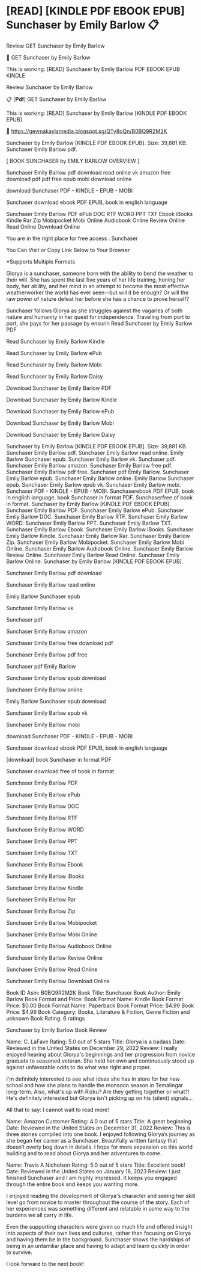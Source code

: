 # [READ] [KINDLE PDF EBOOK EPUB] Sunchaser by Emily Barlow 📋
Review GET Sunchaser by Emily Barlow

📧 GET Sunchaser by Emily Barlow

This is working: [READ] Sunchaser by Emily Barlow PDF EBOOK EPUB KINDLE


Review Sunchaser by Emily Barlow

📋 [𝐏𝐝𝐟] GET Sunchaser by Emily Barlow

This is working: [READ] Sunchaser by Emily Barlow [KINDLE PDF EBOOK EPUB]



📌 https://gevmakaylamedia.blogspot.sg/QTy8oQn/B0BQ9R2M2K



Sunchaser by Emily Barlow [KINDLE PDF EBOOK EPUB]. Size: 39,881 KB. Sunchaser Emily Barlow pdf.

[ BOOK SUNCHASER by EMILY BARLOW OVERVIEW ]

Sunchaser Emily Barlow pdf download read online vk amazon free download pdf pdf free epub mobi download online

download Sunchaser PDF - KINDLE - EPUB - MOBI

Sunchaser download ebook PDF EPUB, book in english language

Sunchaser Emily Barlow PDF ePub DOC RTF WORD PPT TXT Ebook iBooks Kindle Rar Zip Mobipocket Mobi Online Audiobook Online Review Online Read Online Download Online

You are in the right place for free access : Sunchaser

You Can Visit or Copy Link Below to Your Browser

*Supports Multiple Formats

Glorya is a sunchaser, someone born with the ability to bend the weather to their will. She has spent the last five years of her life training, honing her body, her ability, and her mind in an attempt to become the most effective weatherworker the world has ever seen--but will it be enough? Or will the raw power of nature defeat her before she has a chance to prove herself?

Sunchaser follows Glorya as she struggles against the vagaries of both nature and humanity in her quest for independence. Traveling from port to port, she pays for her passage by ensurin
Read Sunchaser by Emily Barlow PDF

Read Sunchaser by Emily Barlow Kindle

Read Sunchaser by Emily Barlow ePub

Read Sunchaser by Emily Barlow Mobi

Read Sunchaser by Emily Barlow Daisy

Download Sunchaser by Emily Barlow PDF

Download Sunchaser by Emily Barlow Kindle

Download Sunchaser by Emily Barlow ePub

Download Sunchaser by Emily Barlow Mobi

Download Sunchaser by Emily Barlow Daisy

Sunchaser by Emily Barlow [KINDLE PDF EBOOK EPUB]. Size: 39,881 KB. Sunchaser Emily Barlow pdf. Sunchaser Emily Barlow read online. Emily Barlow Sunchaser epub. Sunchaser Emily Barlow vk. Sunchaser pdf. Sunchaser Emily Barlow amazon. Sunchaser Emily Barlow free pdf. Sunchaser Emily Barlow pdf free. Sunchaser pdf Emily Barlow. Sunchaser Emily Barlow epub. Sunchaser Emily Barlow online. Emily Barlow Sunchaser epub. Sunchaser Emily Barlow epub vk. Sunchaser Emily Barlow mobi. Sunchaser PDF - KINDLE - EPUB - MOBI. Sunchaserebook PDF EPUB, book in english language. book Sunchaser in format PDF. Sunchaserfree of book in format. Sunchaser by Emily Barlow [KINDLE PDF EBOOK EPUB]. Sunchaser Emily Barlow PDF. Sunchaser Emily Barlow ePub. Sunchaser Emily Barlow DOC. Sunchaser Emily Barlow RTF. Sunchaser Emily Barlow WORD. Sunchaser Emily Barlow PPT. Sunchaser Emily Barlow TXT. Sunchaser Emily Barlow Ebook. Sunchaser Emily Barlow iBooks. Sunchaser Emily Barlow Kindle. Sunchaser Emily Barlow Rar. Sunchaser Emily Barlow Zip. Sunchaser Emily Barlow Mobipocket. Sunchaser Emily Barlow Mobi Online. Sunchaser Emily Barlow Audiobook Online. Sunchaser Emily Barlow Review Online. Sunchaser Emily Barlow Read Online. Sunchaser Emily Barlow Online. Sunchaser by Emily Barlow [KINDLE PDF EBOOK EPUB].

Sunchaser Emily Barlow pdf download

Sunchaser Emily Barlow read online

Emily Barlow Sunchaser epub

Sunchaser Emily Barlow vk

Sunchaser pdf

Sunchaser Emily Barlow amazon

Sunchaser Emily Barlow free download pdf

Sunchaser Emily Barlow pdf free

Sunchaser pdf Emily Barlow

Sunchaser Emily Barlow epub download

Sunchaser Emily Barlow online

Emily Barlow Sunchaser epub download

Sunchaser Emily Barlow epub vk

Sunchaser Emily Barlow mobi

download Sunchaser PDF - KINDLE - EPUB - MOBI

Sunchaser download ebook PDF EPUB, book in english language

[download] book Sunchaser in format PDF

Sunchaser download free of book in format

Sunchaser Emily Barlow PDF

Sunchaser Emily Barlow ePub

Sunchaser Emily Barlow DOC

Sunchaser Emily Barlow RTF

Sunchaser Emily Barlow WORD

Sunchaser Emily Barlow PPT

Sunchaser Emily Barlow TXT

Sunchaser Emily Barlow Ebook

Sunchaser Emily Barlow iBooks

Sunchaser Emily Barlow Kindle

Sunchaser Emily Barlow Rar

Sunchaser Emily Barlow Zip

Sunchaser Emily Barlow Mobipocket

Sunchaser Emily Barlow Mobi Online

Sunchaser Emily Barlow Audiobook Online

Sunchaser Emily Barlow Review Online

Sunchaser Emily Barlow Read Online

Sunchaser Emily Barlow Download Online

Book ID Asin: B0BQ9R2M2K
Book Title: Sunchaser
Book Author: Emily Barlow
Book Format and Price:
Book Format Name: Kindle
Book Format Price: $0.00
Book Format Name: Paperback
Book Format Price: $4.99
Book Price: $4.99
Book Category: Books, Literature & Fiction, Genre Fiction and unknown
Book Rating: 6 ratings

Sunchaser by Emily Barlow Book Review

Name: C. LaFave
Rating: 5.0 out of 5 stars
Title: Glorya is a badass
Date: Reviewed in the United States on December 29, 2022
Review: I really enjoyed hearing about Glorya's beginnings and her progression from novice graduate to seasoned veteran. She held her own and continuously stood up against unfavorable odds to do what was right and proper.

I'm definitely interested to see what ideas she has in store for her new school and how she plans to handle the monsoon season in Temalingar long-term. Also, what's up with Rizku? Are they getting together or what?! He's definitely interested but Glorya isn't picking up on his (silent) signals...

All that to say: I cannot wait to read more!

Name: Amazon Customer
Rating: 4.0 out of 5 stars
Title: A great beginning
Date: Reviewed in the United States on December 31, 2022
Review: This is three stories compiled into one book. I enjoyed following Glorya’s journey as she began her career as a Sunchaser.
Beautifully written fantasy that doesn’t overly bog down in details. I hope for more expansion on this world building and to read about Glorya and her adventures to come.

Name: Travis A Nicholson
Rating: 5.0 out of 5 stars
Title: Excellent book!
Date: Reviewed in the United States on January 16, 2023
Review: I just finished Sunchaser and I am highly impressed. It keeps you engaged through the entire book and keeps you wanting more.

I enjoyed reading the development of Glorya's character and seeing her skill level go from novice to master throughout the course of the story. Each of her experiences was something different and relatable in some way to the burdens we all carry in life.

Even the supporting characters were given so much life and offered insight into aspects of their own lives and cultures, rather than focusing on Glorya and having them be in the background. Sunchaser shows the hardships of being in an unfamiliar place and having to adapt and learn quickly in order to survive.

I look forward to the next book!
